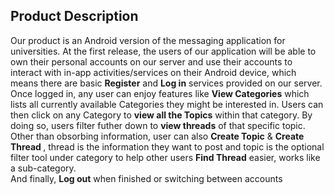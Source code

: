 <h2>Product Description</h2>
<p>
Our product is an Android version of the messaging application for universities. At the first release, the users of our application will be able to own their personal accounts on our server and use their accounts to interact with in-app activities/services on their Android device, which means there are basic <b>Register</b> and <b>Log in</b> services provided on our server. Once logged in, any user can enjoy features like <b>View Categories</b> which lists all currently available Categories they might be interested in. Users can then click on any Category to <b>view all the Topics</b> within that category. By doing so, users filter futher down to <b>view threads</b> of that specific topic. <br>
Other than obsorbing information, user can also <b>Create Topic</b> & <b>Create Thread </b>, thread is the information they want to post and topic is the optional filter tool under category to help other users <b>Find Thread</b> easier, works like a sub-category.<br>
And finally, <b>Log out</b> when finished or switching between accounts
</p>
